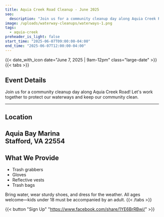 ```yaml
---
title: Aquia Creek Road Cleanup - June 2025
seo:
  description: "Join us for a community cleanup day along Aquia Creek Road! Let's work together to protect our waterways and keep our community clean."
image: /uploads/waterway-cleanups/waterways-1.png
tags:
  - aquia-creek
preheader_is_light: false
start_time: "2025-06-07T09:00:00-04:00"
end_time: "2025-06-07T12:00:00-04:00"
---
```


{{< date_with_icon date="June 7, 2025 | 9am-12pm" class="large-date" >}}
{{< tabs >}}
## Event Details

Join us for a community cleanup day along Aquia Creek Road! Let's work together to protect our waterways and keep our community clean.

---
## Location

Aquia Bay Marina<br />
Stafford, VA 22554
---
## What We Provide

- Trash grabbers
- Gloves
- Reflective vests
- Trash bags

Bring water, wear sturdy shoes, and dress for the weather. All ages welcome—kids under 18 must be accompanied by an adult.
{{< /tabs >}}

{{< button "Sign Up" "https://www.facebook.com/share/1YE6BrRBwj/" >}}